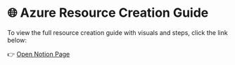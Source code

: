 # 🌐 Azure Resource Creation Guide

To view the full resource creation guide with visuals and steps, click the link below:

👉 [Open Notion Page](https://www.notion.so/Azure-ai-102-1d3945768e92803a83a5e8e18569914b?pvs=4)










